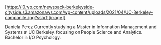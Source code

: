 [https://i0.wp.com/newspack-berkeleyside-cityside.s3.amazonaws.com/wp-content/uploads/2021/04/UC-Berkeley-campanile..jpg?ssl=1![image]]

Daniela Perez
Currently studying a Master in Information Management and Systems at UC Berkeley, focusing on People Science and Analytics.
Bachelor in I/O Psychology.



